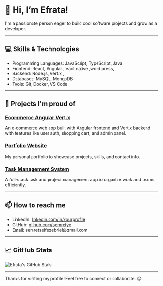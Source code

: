 # 👋 Hi, I’m Efrata!

I'm a passionate person eager to build cool software projects and grow as a developer.

---

## 💻 Skills & Technologies

- Programming Languages: JavaScript, TypeScript, Java  
- Frontend: React, Angular  ,react native ,word press,
- Backend: Node.js, Vert.x ,
- Databases: MySQL, MongoDB  
- Tools: Git, Docker, VS Code

---

## 🚀 Projects I'm proud of

### [Ecommerce Angular Vert.x](https://github.com/semretye/Ecommerce-angular-vertx)  
An e-commerce web app built with Angular frontend and Vert.x backend with features like user auth, shopping cart, and admin panel.

### [Portfolio Website](https://github.com/semretye/my-portfolio)  
My personal portfolio to showcase projects, skills, and contact info.

### [Task Management System](https://github.com/semretye/Task-management-system)  
A full-stack task and project management app to organize work and teams efficiently.

---

## 📫 How to reach me

- LinkedIn: [linkedin.com/in/yourprofile](https://linkedin.com/in/yourprofile)  
- GitHub: [github.com/semretye](https://github.com/semretye)  
- Email: semretseifegebriel@gmail.com 

---

## 📈 GitHub Stats

![Efrata's GitHub Stats](https://github-readme-stats.vercel.app/api?username=semretye&show_icons=true&theme=radical)

---

Thanks for visiting my profile! Feel free to connect or collaborate. 😊
